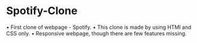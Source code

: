 # Spotify-Clone
• First clone of webpage - Spotify. • This clone is made by using HTMl and CSS only. • Responsive webpage, though there are few features missing.
